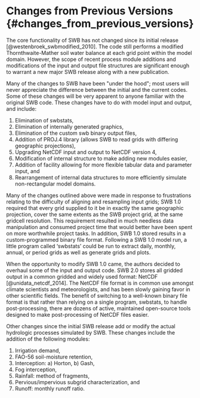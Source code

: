 # Changes from Previous Versions {#changes_from_previous_versions}

The core functionality of SWB has not changed since its initial release [@westenbroek_swbmodified_2010]. The code still performs a modified Thornthwaite-Mather soil water balance at each grid point within the model domain. However, the scope of recent process module additions and modifications of the input and output file structures are significant enough to warrant a new major SWB release along with a new publication.

Many of the changes to SWB have been "under the hood"; most users will never appreciate the difference between the initial and the current codes. Some of these changes will be very apparent to anyone familiar with the original SWB code. These changes have to do with model input and output, and include:

1.	Elimination of swbstats,
2.	Elimination of internally generated graphics,
3.	Elimination of the custom swb binary output files,
4.	Addition of PROJ.4 library (allows SWB to read grids with differing geographic projections),
5.	Upgrading NetCDF input and output to NetCDF version 4,
6.	Modification of internal structure to make adding new modules easier,
7.	Addition of facility allowing for more flexible tabular data and parameter input, and
8.	Rearrangement of internal data structures to more efficiently simulate non-rectangular model domains.

Many of the changes outlined above were made in response to frustrations relating to the difficulty of aligning and resampling input grids; SWB 1.0 required that every grid supplied to it be in exactly the same geographic projection, cover the same extents as the SWB project grid, at the same gridcell resolution. This requirement resulted in much needless data manipulation and consumed project time that would better have been spent on more worthwhile project tasks. In addition, SWB 1.0 stored results in a custom-programmed binary file format. Following a SWB 1.0 model run, a little program called ‘swbstats’ could be run to extract daily, monthly, annual, or period grids as well as generate grids and plots.

When the opportunity to modify SWB 1.0 came, the authors decided to overhaul some of the input and output code. SWB 2.0 stores all gridded output in a common gridded and widely used format: NetCDF [@unidata_netcdf_2014]. The NetCDF file format is in common use amongst climate scientists and meteorologists, and has been slowly gaining favor in other scientific fields. The benefit of switching to a well-known binary file format is that rather than relying on a single program, swbstats, to handle post-processing, there are dozens of active, maintained open-source tools designed to make post-processing of NetCDF files easier.

Other changes since the initial SWB release add or modify the actual hydrologic processes simulated by SWB. These changes include the addition of the following modules:

1.	Irrigation demand,
2.	FAO-56 soil-moisture retention,
3.	Interception: a) Horton, b) Gash,
4.	Fog interception,
5.	Rainfall: method of fragments,
6.	Pervious/impervious subgrid characterization, and
7.	Runoff: monthly runoff ratio.
